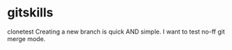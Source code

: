 # gitskills
clonetest
Creating a new branch is quick AND simple.
I want to test no-ff git merge mode.
